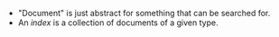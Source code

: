 - "Document" is just abstract for something that can be searched for.
- An _index_ is a collection of documents of a given type. 